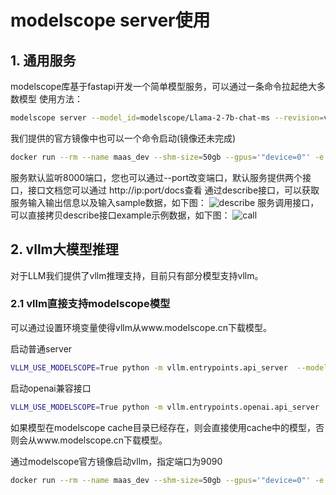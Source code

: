 # modelscope server使用
## 1. 通用服务
modelscope库基于fastapi开发一个简单模型服务，可以通过一条命令拉起绝大多数模型
使用方法：

```bash
modelscope server --model_id=modelscope/Llama-2-7b-chat-ms --revision=v1.0.5
```
我们提供的官方镜像中也可以一个命令启动(镜像还未完成)
```bash
docker run --rm --name maas_dev --shm-size=50gb --gpus='"device=0"' -e MODELSCOPE_CACHE=/modelscope_cache -v /host_path_to_modelscope_cache:/modelscope_cache -p 8000:8000 reg.docker.alibaba-inc.com/modelscope/modelscope:ubuntu22.04-cuda11.8.0-py310-torch2.1.0-tf2.14.0-1.9.5-server modelscope server --model_id=modelscope/Llama-2-7b-chat-ms --revision=v1.0.5
```
服务默认监听8000端口，您也可以通过--port改变端口，默认服务提供两个接口，接口文档您可以通过
http://ip:port/docs查看
通过describe接口，可以获取服务输入输出信息以及输入sample数据，如下图：
![describe](https://modelscope.oss-cn-beijing.aliyuncs.com/resource/describe.jpg)
服务调用接口，可以直接拷贝describe接口example示例数据，如下图：
![call](https://modelscope.oss-cn-beijing.aliyuncs.com/resource/call.jpg)

## 2. vllm大模型推理
对于LLM我们提供了vllm推理支持，目前只有部分模型支持vllm。

### 2.1 vllm直接支持modelscope模型
可以通过设置环境变量使得vllm从www.modelscope.cn下载模型。

启动普通server
```bash
VLLM_USE_MODELSCOPE=True python -m vllm.entrypoints.api_server  --model="damo/nlp_gpt2_text-generation_english-base" --revision="v1.0.0"
```
启动openai兼容接口
```bash
VLLM_USE_MODELSCOPE=True python -m vllm.entrypoints.openai.api_server  --model="damo/nlp_gpt2_text-generation_english-base" --revision="v1.0.0"
```

如果模型在modelscope cache目录已经存在，则会直接使用cache中的模型，否则会从www.modelscope.cn下载模型。

通过modelscope官方镜像启动vllm，指定端口为9090

```bash
docker run --rm --name maas_dev --shm-size=50gb --gpus='"device=0"' -e MODELSCOPE_CACHE=/modelscope_cache -v /host_path_to_modelscope_cache:/modelscope_cache -p 9090:9090 reg.docker.alibaba-inc.com/modelscope/modelscope:ubuntu22.04-cuda11.8.0-py310-torch2.1.0-tf2.14.0-1.9.5-server python -m vllm.entrypoints.api_server --model "modelscope/Llama-2-7b-chat-ms" --revision "v1.0.5" --port 9090
```
